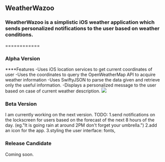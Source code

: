 ## WeatherWazoo
### WeatherWazoo is a simplistic iOS weather application which sends personalized notifications to the user based on weather conditions.
============
### Alpha Version

****Features
-Uses iOS location services to get current coordinates of user
-Uses the coordinates to query the OpenWeatherMap API to acquire weather information
-Uses SwiftyJSON to parse the data given and retrieve only the useful information.
-Displays a personalized message to the user based on case of current weather description.
![]({{site.baseurl}}/https://github.com/RaiMoreira/WeatherWazoo-master/blob/master/Screenshots/Simulator%20Screen%20Shot%20Jul%203%2C%202017%2C%2012.18.19%20AM.png)
### Beta Version
I am currently working on the next version.
TODO:
1.send notifications on the lockscreen for users based on the forecast of the  next 8 hours of the day. (eg."It is going rain at around 2PM don't forget your umbrella.")
2.add an icon for the app.
3.styling the user interface: fonts, 


### Release Candidate
Coming soon.
